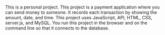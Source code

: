 This is a personal project.
This project is a payment application where you can send money to someone.
It records each transaction by showing the amount, date, and time.
This project uses JavaScript, API, HTML, CSS, server.js, and MySQL.
You run this project in the browser and on the command line so that it connects to the database.
